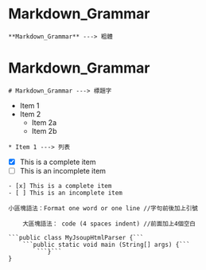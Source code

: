 # **Markdown_Grammar**
```
**Markdown_Grammar** ---> 粗體
```
# Markdown_Grammar
```
# Markdown_Grammar ---> 標題字
```
* Item 1
* Item 2
  * Item 2a
  * Item 2b
```
* Item 1 ---> 列表
```
- [x] This is a complete item
- [ ] This is an incomplete item
```
- [x] This is a complete item
- [ ] This is an incomplete item
```
`小區塊語法：Format one word or one line //字句前後加上引號`
```
    大區塊語法： code (4 spaces indent) //前面加上4個空白
```
```
```public class MyJsoupHtmlParser {```
	```public static void main (String[] args) {```
		```}```
}
```
```
